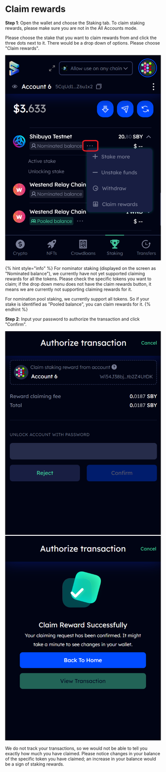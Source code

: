 # Claim rewards

**Step 1**: Open the wallet and choose the Staking tab. To claim staking rewards, please make sure you are not in the All Accounts mode.&#x20;

Please choose the stake that you want to claim rewards from and click the three dots next to it. There would be a drop down of options. Please choose "Claim rewards".&#x20;

![](<../../.gitbook/assets/Screenshot 2023-01-04 105646.png>)



{% hint style="info" %}
For nominator staking (displayed on the screen as "Nominated balance"), we currently have not yet supported claiming rewards for all the tokens. Please check the specific tokens you want to claim; if the drop down menu does not have the claim rewards button, it means we are currently not supporting claiming rewards for it.

For nomination pool staking, we currently support all tokens. So if your stake is identified as "Pooled balance", you can claim rewards for it.&#x20;
{% endhint %}

**Step 2**: Input your password to authorize the transaction and click "Confirm".&#x20;

![](<../../.gitbook/assets/Screenshot 2023-01-04 105730.png>) ![](<../../.gitbook/assets/Screenshot 2023-01-04 105836.png>)

We do not track your transactions, so we would not be able to tell you exactly how much you have claimed. Please notice changes in your balance of the specific token you have claimed; an increase in your balance would be a sign of staking rewards.&#x20;
